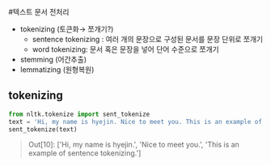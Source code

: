 #텍스트 문서 전처리

- tokenizing (토큰화→ 쪼개기?)
    - sentence tokenizing : 여러 개의 문장으로 구성된 문서를 문장 단위로 쪼개기
    - word tokenizing: 문서 혹은 문장을 넣어 단어 수준으로 쪼개기
- stemming (어간추출)
- lemmatizing (원형복원)


## tokenizing
```python
from nltk.tokenize import sent_tokenize
text = 'Hi, my name is hyejin. Nice to meet you. This is an example of sentence tokenizing.'
sent_tokenize(text)
```
>Out[10]: 
['Hi, my name is hyejin.',
 'Nice to meet you.',
 'This is an example of sentence tokenizing.']
